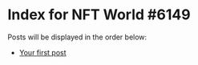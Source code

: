 # Index for NFT World #6149
Posts will be displayed in the order below:

- [Your first post](./001-first.md)

